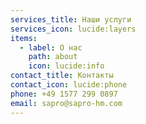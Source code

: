 ```yaml
---
services_title: Наши услуги
services_icon: lucide:layers
items:
  - label: О нас
    path: about
    icon: lucide:info
contact_title: Контакты
contact_icon: lucide:phone
phone: +49 1577 299 0897
email: sapro@sapro-hm.com
---
```

